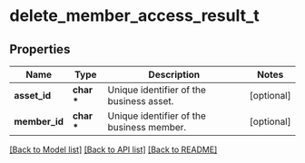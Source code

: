 # delete_member_access_result_t

## Properties
Name | Type | Description | Notes
------------ | ------------- | ------------- | -------------
**asset_id** | **char \*** | Unique identifier of the business asset. | [optional] 
**member_id** | **char \*** | Unique identifier of the business member. | [optional] 

[[Back to Model list]](../README.md#documentation-for-models) [[Back to API list]](../README.md#documentation-for-api-endpoints) [[Back to README]](../README.md)


